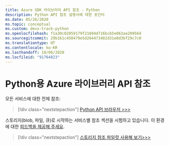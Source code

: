 ```yaml
---
title: Azure SDK 라이브러리 API 참조 - Python
description: Python API 참조 설명서에 대한 포인터
ms.date: 05/26/2020
ms.topic: conceptual
ms.custom: devx-track-python
ms.openlocfilehash: f1a30c02059179f21694d716bcb5e063ae20956d
ms.sourcegitcommit: 29b161c450479e5d264473482d31e8d3bf29c7c0
ms.translationtype: HT
ms.contentlocale: ko-KR
ms.lasthandoff: 10/06/2020
ms.locfileid: "91764823"
---
```

# <a name="azure-libraries-for-python-api-reference"></a>Python용 Azure 라이브러리 API 참조

모든 서비스에 대한 전체 참조:

> [!div class="nextstepaction"]
> [Python API 브라우저 >>>](/python/api/)

스토리지(blob, 파일, 큐)로 시작하는 서비스별 참조 섹션을 시험하고 있습니다. 이 환경에 대한 [피드백을 제공해 주세요][1].

> [!div class="nextstepaction"]
> [스토리지 참조 파일럿 사용해 보기>>>](/azure/developer/python/sdk/storage/overview)

[1]: https://github.com/MicrosoftDocs/azure-dev-docs/issues/new?title=&body=%0A%0A%5BEnter%20feedback%20here%5D%0A%0A%0A---%0A%23%23%23%23%20Document%20Details%0A%0A%E2%9A%A0%20*Do%20not%20edit%20this%20section.%20It%20is%20required%20for%20docs.microsoft.com%20%E2%9E%9F%20GitHub%20issue%20linking.*%0A%0A*%20ID%3A%20635f9d09-6ee3-183b-18a6-ef04dab435f5%0A*%20Version%20Independent%20ID%3A%201ff481e1-c4b2-af8b-0489-1f01a2ca3beb%0A*%20Content%3A%20%5BAzure%20SDK%20library%20API%20reference%20-%20Python%5D(https%3A%2F%2Fdocs.microsoft.com%2Fen-us%2Fazure%2Fdeveloper%2Fpython%2Fsdk-library-api-reference)%0A*%20Content%20Source%3A%20%5Barticles%2Fpython%2Fsdk-library-api-reference.md%5D(https%3A%2F%2Fgithub.com%2FMicrosoftDocs%2Fazure-dev-docs%2Fblob%2Fmaster%2Farticles%2Fpython%2Fsdk-library-api-reference.md)%0A*%20Product%3A%20**azure-python**%0A*%20GitHub%20Login%3A%20%40kraigb%0A*%20Microsoft%20Alias%3A%20**kraigb**
